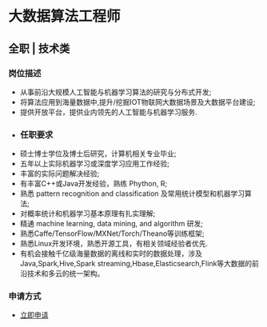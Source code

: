 
# 大数据算法工程师
## 全职  |  技术类
### 

### 岗位描述
- 从事前沿大规模人工智能与机器学习算法的研究与分布式开发;
- 将算法应用到海量数据中,提升/挖掘IOT物联网大数据场景及大数据平台建设;
- 提供开放平台，提供业内领先的人工智能与机器学习服务.
- ### 任职要求
- 硕士博士学位及博士后研究，计算机相关专业毕业;
- 五年以上实际机器学习或深度学习应用工作经验;
- 丰富的实际问题解决经验;
- 有丰富C++或Java开发经验，熟练 Phython, R;
- 熟悉 pattern recognition and classification 及常用统计模型和机器学习算法;
- 对概率统计和机器学习基本原理有扎实理解;
- 精通 machine learning, data mining, and algorithm 研发;
- 熟悉Caffe/TensorFlow/MXNet/Torch/Theano等训练框架;
- 熟悉Linux开发环境，熟悉开源工具，有相关领域经验者优先.
- 有机会接触千亿级海量数据的离线和实时的数据处理，涉及Java,Spark,Hive,Spark streaming,Hbase,Elasticsearch,Flink等大数据的前沿技术和多云的统一架构。
### 申请方式
- <a href="mailto:hr@tuya.com?subject=求职简历-大数据算法工程师-来自GitHub">立即申请</a>